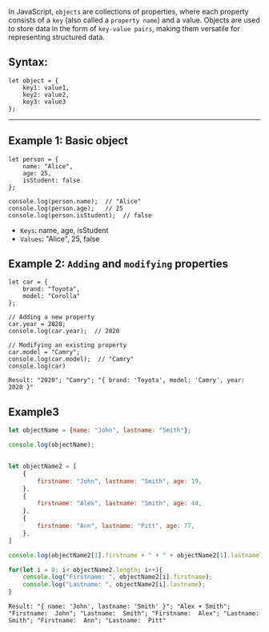 In JavaScript, `objects` are collections of properties, where each property consists of a `key` (also called a `property name`) and a value. Objects are used to store data in the form of `key-value pairs`, making them versatile for representing structured data.

## Syntax:
```javacript
let object = {
    key1: value1,
    key2: value2,
    key3: value3
};
```
____

## Example 1: Basic object
```javacript
let person = {
    name: "Alice",
    age: 25,
    isStudent: false
};

console.log(person.name);  // "Alice"
console.log(person.age);   // 25
console.log(person.isStudent);  // false
```
+ `Keys`: name, age, isStudent
+ `Values`: "Alice", 25, false

## Example 2: `Adding` and `modifying` properties
```javacript
let car = {
    brand: "Toyota",
    model: "Corolla"
};

// Adding a new property
car.year = 2020;
console.log(car.year);  // 2020

// Modifying an existing property
car.model = "Camry";
console.log(car.model);  // "Camry"
console.log(car)
```
`Result: "2020"; "Camry"; "{ brand: 'Toyota', model: 'Camry', year: 2020 }"`

## Example3

```javascript
let objectName = {name: "John", lastname: "Smith"};

console.log(objectName);


let objectName2 = [
    {
        firstname: "John", lastname: "Smith", age: 19,
    },
    {
        firstname: "Alex", lastname: "Smith", age: 44,
    },
    {
        firstname: "Ann", lastname: "Pitt", age: 77,
    },
]

console.log(objectName2[1].firstname + " + " + objectName2[1].lastname);

for(let i = 0; i< objectName2.length; i++){
    console.log("Firstname: ", objectName2[i].firstname);
    console.log("Lastname: ", objectName2[i].lastname);
}
```
`Result:
"{ name: 'John', lastname: 'Smith' }";
"Alex + Smith";
"Firstname:  John";
"Lastname:  Smith";
"Firstname:  Alex";
"Lastname:  Smith";
"Firstname:  Ann";
"Lastname:  Pitt"`
